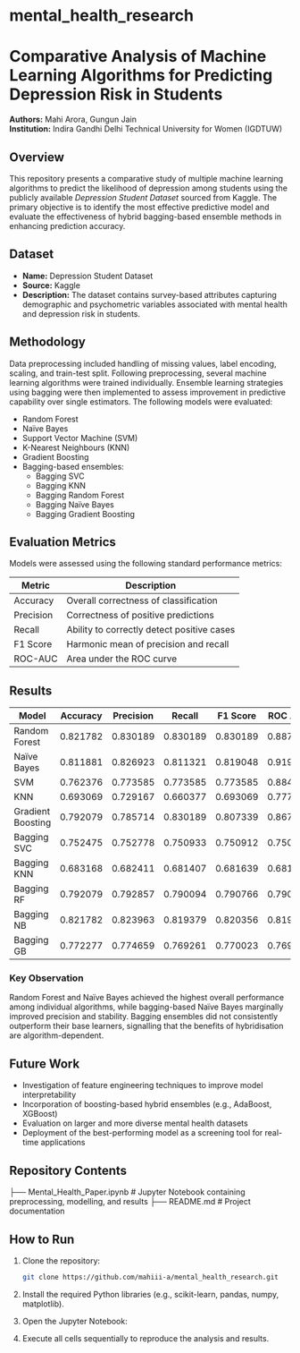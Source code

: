 # mental_health_research

# Comparative Analysis of Machine Learning Algorithms for Predicting Depression Risk in Students

**Authors:** Mahi Arora, Gungun Jain  
**Institution:** Indira Gandhi Delhi Technical University for Women (IGDTUW)  

## Overview

This repository presents a comparative study of multiple machine learning algorithms to predict the likelihood of depression among students using the publicly available *Depression Student Dataset* sourced from Kaggle. The primary objective is to identify the most effective predictive model and evaluate the effectiveness of hybrid bagging-based ensemble methods in enhancing prediction accuracy.

## Dataset

- **Name:** Depression Student Dataset  
- **Source:** Kaggle  
- **Description:** The dataset contains survey-based attributes capturing demographic and psychometric variables associated with mental health and depression risk in students.

## Methodology

Data preprocessing included handling of missing values, label encoding, scaling, and train-test split. Following preprocessing, several machine learning algorithms were trained individually. Ensemble learning strategies using bagging were then implemented to assess improvement in predictive capability over single estimators. The following models were evaluated:

- Random Forest  
- Naïve Bayes  
- Support Vector Machine (SVM)  
- K-Nearest Neighbours (KNN)  
- Gradient Boosting  
- Bagging-based ensembles:
  - Bagging SVC  
  - Bagging KNN  
  - Bagging Random Forest  
  - Bagging Naïve Bayes  
  - Bagging Gradient Boosting  

## Evaluation Metrics

Models were assessed using the following standard performance metrics:

| Metric          | Description                                       |
|-----------------|---------------------------------------------------|
| Accuracy        | Overall correctness of classification             |
| Precision       | Correctness of positive predictions               |
| Recall          | Ability to correctly detect positive cases        |
| F1 Score        | Harmonic mean of precision and recall             |
| ROC-AUC         | Area under the ROC curve                          |

## Results

| Model         | Accuracy | Precision | Recall | F1 Score | ROC AUC |
|--------------|----------|-----------|--------|----------|---------|
| Random Forest | 0.821782 | 0.830189 | 0.830189 | 0.830189 | 0.887972 |
| Naïve Bayes | 0.811881 | 0.826923 | 0.811321 | 0.819048 | 0.919811 |
| SVM | 0.762376 | 0.773585 | 0.773585 | 0.773585 | 0.884827 |
| KNN | 0.693069 | 0.729167 | 0.660377 | 0.693069 | 0.777516 |
| Gradient Boosting | 0.792079 | 0.785714 | 0.830189 | 0.807339 | 0.867925 |
| Bagging SVC | 0.752475 | 0.752778 | 0.750933 | 0.750912 | 0.750393 |
| Bagging KNN | 0.683168 | 0.682411 | 0.681407 | 0.681639 | 0.681407 |
| Bagging RF | 0.792079 | 0.792857 | 0.790094 | 0.790766 | 0.790094 |
| Bagging NB | 0.821782 | 0.823963 | 0.819379 | 0.820356 | 0.819379 |
| Bagging GB | 0.772277 | 0.774659 | 0.769261 | 0.770023 | 0.769261 |

### Key Observation

Random Forest and Naïve Bayes achieved the highest overall performance among individual algorithms, while bagging-based Naïve Bayes marginally improved precision and stability. Bagging ensembles did not consistently outperform their base learners, signalling that the benefits of hybridisation are algorithm-dependent.

## Future Work

- Investigation of feature engineering techniques to improve model interpretability  
- Incorporation of boosting-based hybrid ensembles (e.g., AdaBoost, XGBoost)  
- Evaluation on larger and more diverse mental health datasets  
- Deployment of the best-performing model as a screening tool for real-time applications

## Repository Contents

├── Mental_Health_Paper.ipynb # Jupyter Notebook containing preprocessing, modelling, and results
├── README.md # Project documentation



## How to Run

1. Clone the repository:  
   ```bash
   git clone https://github.com/mahiii-a/mental_health_research.git

2. Install the required Python libraries (e.g., scikit-learn, pandas, numpy, matplotlib).

3. Open the Jupyter Notebook:

3. Execute all cells sequentially to reproduce the analysis and results.
